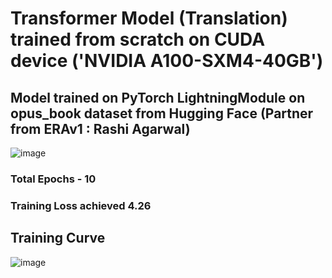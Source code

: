 # Transformer Model (Translation) trained from scratch on CUDA device ('NVIDIA A100-SXM4-40GB')

## Model trained on PyTorch LightningModule on opus_book dataset from Hugging Face (Partner from ERAv1 : Rashi Agarwal)

![image](https://github.com/RashiTech/ERA-V1/assets/90626052/77fbce53-ad1b-4b8a-9295-1d4ec1596052)

### Total Epochs - 10

### Training Loss achieved 4.26

## Training Curve

![image](https://github.com/RashiTech/ERA-V1/assets/90626052/cfe717f6-90ef-4055-9eb7-48b0496afc6e)
